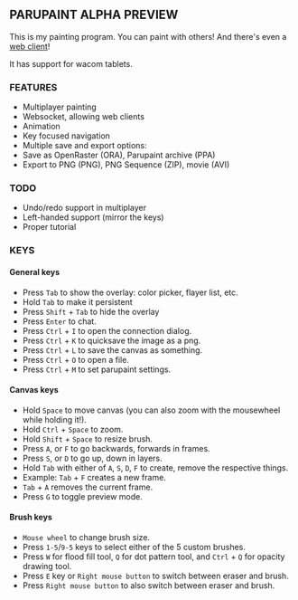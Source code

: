 ## PARUPAINT ALPHA PREVIEW
This is my painting program. You can paint with others! And there's even a [web client](http://github.com/paruluna/parupaint-web)!

It has support for wacom tablets.

### FEATURES
- Multiplayer painting
- Websocket, allowing web clients
- Animation
- Key focused navigation
- Multiple save and export options:
 - Save as OpenRaster (ORA), Parupaint archive (PPA)
 - Export to PNG (PNG), PNG Sequence (ZIP), movie (AVI)


### TODO
- Undo/redo support in multiplayer
- Left-handed support (mirror the keys)
- Proper tutorial

### KEYS

#### General keys
- Press `Tab` to show the overlay: color picker, flayer list, etc.
- Hold `Tab` to make it persistent
- Press `Shift` + `Tab` to hide the overlay
- Press `Enter` to chat.
- Press `Ctrl` + `I` to open the connection dialog.
- Press `Ctrl` + `K` to quicksave the image as a png.
- Press `Ctrl` + `L` to save the canvas as something.
- Press `Ctrl` + `O` to open a file.
- Press `Ctrl` + `M` to set parupaint settings.

#### Canvas keys
- Hold `Space` to move canvas (you can also zoom with the mousewheel while holding it!).
- Hold `Ctrl` + `Space` to zoom.
- Hold `Shift` + `Space` to resize brush.
- Press `A`, or `F` to go backwards, forwards in frames.
- Press `S`, or `D` to go up, down in layers.
- Hold `Tab` with either of `A`, `S`, `D`, `F` to create, remove the respective things.
 - Example: `Tab` + `F` creates a new frame.
 - `Tab` + `A` removes the current frame.
- Press `G` to toggle preview mode.

#### Brush keys
- `Mouse wheel` to change brush size.
- Press `1-5`/`9-5` keys to select either of the 5 custom brushes.
- Press `W` for flood fill tool, `Q` for dot pattern tool, and `Ctrl` + `Q` for opacity drawing tool.
- Press `E` key or `Right mouse button` to switch between eraser and brush. 
- Press `Right mouse button` to also switch between eraser and brush.
